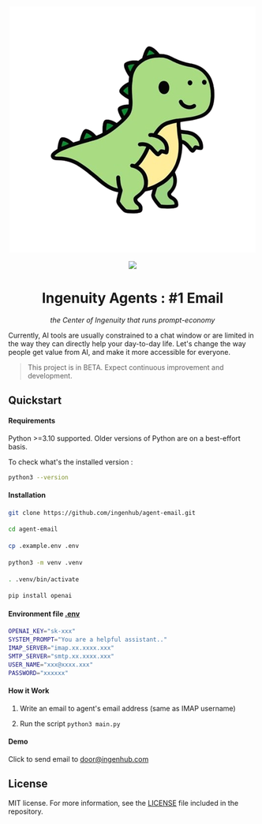 <p align="center">
  <img src="./logo.png" />
</p>

<p align="center">
  <!-- <a href="https://anarchy.ai/" target="_blank"><img src="https://img.shields.io/badge/View%20Documentation-Docs-yellow"></a>
  <a href="https://discord.gg/YmNvCAk6W6" target="_blank"><img src="https://img.shields.io/badge/Join%20our%20community-Discord-blue"></a> -->
  <a href="https://github.com/ingenhub/agent-email">
      <img src="https://img.shields.io/github/stars/ingenhub/agent-email" />
  </a>
</p>
<h1 align='center'> Ingenuity Agents : #1 Email </h1>
<p align='center'><em>the Center of Ingenuity that runs prompt-economy</em></p>

Currently, AI tools are usually constrained to a chat window or are limited in the way they can directly help your day-to-day life. Let's change the way people get value from AI, and make it more accessible for everyone.

>This project is in BETA. Expect continuous improvement and development.

## Quickstart

#### Requirements

Python >=3.10 supported. Older versions of Python are on a best-effort basis. 

To check what's the installed version :
```bash 
python3 --version 
``` 

#### Installation

```bash
git clone https://github.com/ingenhub/agent-email.git

cd agent-email

cp .example.env .env

python3 -m venv .venv

. .venv/bin/activate

pip install openai
```

#### Environment file [.env](.example.env)

```bash
OPENAI_KEY="sk-xxx"
SYSTEM_PROMPT="You are a helpful assistant.."
IMAP_SERVER="imap.xx.xxxx.xxx"
SMTP_SERVER="smtp.xx.xxxx.xxx"
USER_NAME="xxx@xxxx.xxx"
PASSWORD="xxxxxx"
```

#### How it Work
1. Write an email to agent's email address (same as IMAP username)

2. Run the script ``` python3 main.py ```

#### Demo

Click to send email to [door@ingenhub.com](mailto:door@ingenhub.com?subject=Asking%20common%20question.&body=Hi%2C%0A%0AWhat%27s%20the%20math%20equation%20to%20prove%20a%20wormhole%3F%0A%0AThanks!)

## License
MIT license. For more information, see the [LICENSE](LICENSE) file included in the repository.